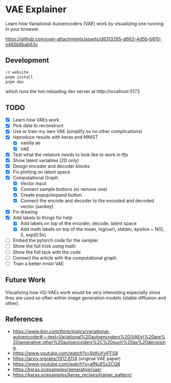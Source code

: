 # VAE Explainer

Learn how Variational Autoencoders (VAE) work by visualizing one running in your browser.

https://github.com/user-attachments/assets/d8313265-d663-4d5b-b610-e465b8bab63c


## Development

```bash
cd website
pnpm install
pnpm dev
```
which runs the hot-reloading dev server at http://localhost:5173

## TODO

- [x] Learn how VAEs work
- [x] Pick data to reconstruct
- [x] Use or train my own VAE (simplify so no other complications)
- [x] reproduce results with keras and MNIST
	- [x] vanilla ae
	- [x] VAE
- [x] Test what the network needs to look like to work in tfjs
- [x] Show latent variables (2D only) 
- [x] Design encoder and decoder blocks
- [x] Fix plotting on latent space
- [x] Computational Graph
    - [x] Vector input
    - [x] Connect sample buttons (or remove one)
    - [x] Create popup/expand button
    - [x] Connect the encode and decoder to the encoded and decoded vector (sankey)
- [x] Fix drawing
- [x] Add labels to things for help 
    - [x] Add labels on top of the encoder, decode, latent space
    - [x] Add math labels on top of the mean, log(var), stddev, epsilon ~ N(0, I), exp(0.5x)
- [ ] Embed the pytorch code for the sampler 
- [ ] Show the full trick using math 
- [ ] Show the full tack with the code
- [ ] Connect the article with the computational graph
- [ ] Train a better mnist VAE

## Future Work

Visualizing how VQ-VAEs work would be very interesting especially since they are used so often within image generation models (stable diffusion and other).

## References

- https://www.ibm.com/think/topics/variational-autoencoder#:~:text=Variational%20autoencoders%20(VAEs)%20are%20generative,other%20autoencoders%2C%20such%20as%20denoising.
- https://www.youtube.com/watch?v=9zKuYvjFFS8
- https://arxiv.org/abs/1312.6114 (original VAE paper)
- https://www.youtube.com/watch?v=afNuE5z2CQ8
- https://keras.io/examples/generative/vae/
- https://keras.io/examples/keras_recipes/trainer_pattern/
